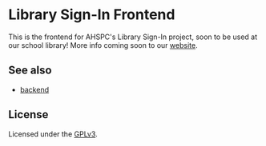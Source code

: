 # Library Sign-In Frontend

This is the frontend for AHSPC's Library Sign-In project, soon to be used at our school library! More info coming soon to our [website](https://ahspc.github.io).

## See also

- [backend](https://github.com/AHSPC/library-sign-in-backend)

## License

Licensed under the [GPLv3](https://github.com/AHSPC/library-sign-in-frontend/blob/main/LICENSE).
